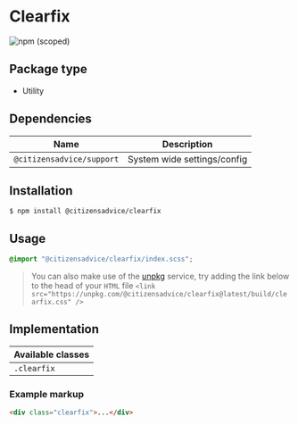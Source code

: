 # Clearfix

![npm (scoped)](https://img.shields.io/npm/v/@citizensadvice/clearfix.svg)

## Package type

- Utility

## Dependencies

| Name                      | Description                 |
| ------------------------- | --------------------------- |
| `@citizensadvice/support` | System wide settings/config |

## Installation

```shell
$ npm install @citizensadvice/clearfix
```

## Usage

```scss
@import "@citizensadvice/clearfix/index.scss";
```

> You can also make use of the [unpkg](https://unpkg.com) service, try adding the link below to the head of your `HTML` file
> `<link src="https://unpkg.com/@citizensadvice/clearfix@latest/build/clearfix.css" />`

## Implementation

| Available classes   |
|---------------------|
| `.clearfix `       |

### Example markup
```html
<div class="clearfix">...</div>
```